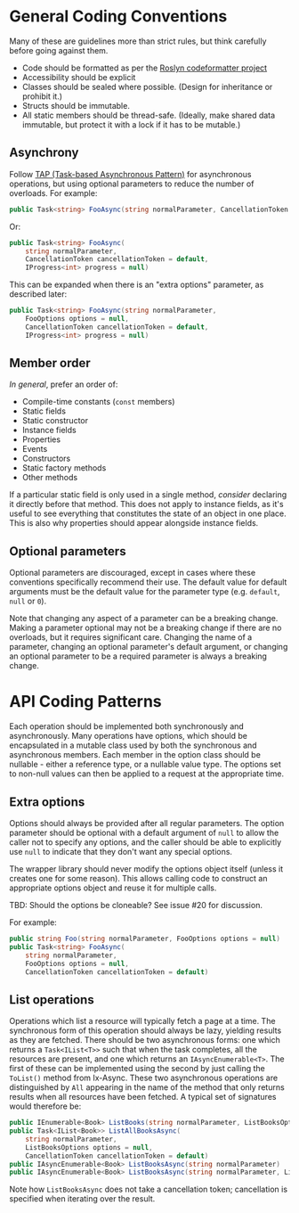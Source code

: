 General Coding Conventions
====

Many of these are guidelines more than strict rules, but think
carefully before going against them.

- Code should be formatted as per the [Roslyn codeformatter project](https://github.com/dotnet/codeformatter)
- Accessibility should be explicit
- Classes should be sealed where possible. (Design for inheritance
  or prohibit it.)
- Structs should be immutable.
- All static members should be thread-safe. (Ideally, make shared
  data immutable, but protect it with a lock if it has to be mutable.)

Asynchrony
---

Follow [TAP (Task-based Asynchronous
Pattern)](https://msdn.microsoft.com/en-us/library/hh873175(v=vs.110).aspx)
for asynchronous operations, but using optional parameters to reduce
the number of overloads. For example:

```csharp
public Task<string> FooAsync(string normalParameter, CancellationToken cancellationToken = default)
```

Or:

```csharp
public Task<string> FooAsync(
    string normalParameter,
    CancellationToken cancellationToken = default,
    IProgress<int> progress = null)
```

This can be expanded when there is an "extra options" parameter, as
described later:

```csharp
public Task<string> FooAsync(string normalParameter,
    FooOptions options = null,
    CancellationToken cancellationToken = default,
    IProgress<int> progress = null)
```

Member order
---

*In general*, prefer an order of:

- Compile-time constants (`const` members)
- Static fields
- Static constructor
- Instance fields
- Properties
- Events
- Constructors
- Static factory methods
- Other methods

If a particular static field is only used in a single method,
*consider* declaring it directly before that method. This does not
apply to instance fields, as it's useful to see everything that
constitutes the state of an object in one place. This is also why
properties should appear alongside instance fields.

Optional parameters
---

Optional parameters are discouraged, except in cases where these
conventions specifically recommend their use. The default value for
default arguments must be the default value for the parameter type
(e.g. `default`, `null` or `0`).

Note that changing any aspect of a parameter can be a breaking
change. Making a parameter optional may not be a breaking change if
there are no overloads, but it requires significant care. Changing
the name of a parameter, changing an optional parameter's default
argument, or changing an optional parameter to be a required parameter
is always a breaking change.

API Coding Patterns
====

Each operation should be implemented both synchronously and
asynchronously. Many operations have options, which should be
encapsulated in a mutable class used by both the synchronous and
asynchronous members. Each member in the option class should be
nullable - either a reference type, or a nullable value type. The
options set to non-null values can then be applied to a request at
the appropriate time.

Extra options
---

Options should always be provided after all regular parameters. The option
parameter should be optional with a default argument of `null` to allow
the caller not to specify any options, and the caller should be able to
explicitly use `null` to indicate that they don't want any special options.

The wrapper library should never modify the options object itself
(unless it creates one for some reason). This allows calling code to
construct an appropriate options object and reuse it for multiple
calls.

TBD: Should the options be cloneable? See issue #20 for discussion.

For example:

```csharp
public string Foo(string normalParameter, FooOptions options = null)
public Task<string> FooAsync(
    string normalParameter,
    FooOptions options = null,
    CancellationToken cancellationToken = default)
```

List operations
---

Operations which list a resource will typically fetch a page at a
time. The synchronous form of this operation should always be lazy,
yielding results as they are fetched. There should be two
asynchronous forms: one which returns a `Task<IList<T>>` such that
when the task completes, all the resources are present, and one 
which returns an `IAsyncEnumerable<T>`. The first of these can be
implemented using the second by just calling the `ToList()` method
from Ix-Async. These two asynchronous operations are distinguished
by `All` appearing in the name of the method that only returns results
when all resources have been fetched. A typical set of signatures would therefore be:

```csharp
public IEnumerable<Book> ListBooks(string normalParameter, ListBooksOptions options = null)
public Task<IList<Book>> ListAllBooksAsync(
    string normalParameter,
    ListBooksOptions options = null,
    CancellationToken cancellationToken = default)
public IAsyncEnumerable<Book> ListBooksAsync(string normalParameter)
public IAsyncEnumerable<Book> ListBooksAsync(string normalParameter, ListBooksOptions options = null)
```

Note how `ListBooksAsync` does not take a cancellation token;
cancellation is specified when iterating over the result.
